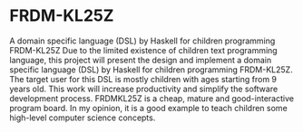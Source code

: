 # FRDM-KL25Z


A domain specific language (DSL) by Haskell for children programming FRDM-KL25Z
Due to the limited existence of children text programming language, this project will present the
design and implement a domain specific language (DSL) by Haskell for children programming
FRDM-KL25Z. The target user for this DSL is mostly children with ages starting from 9 years old.
This work will increase productivity and simplify the software development process. 
FRDMKL25Z is a cheap, mature and good-interactive program board. In my opinion, it is a good
example to teach children some high-level computer science concepts.
